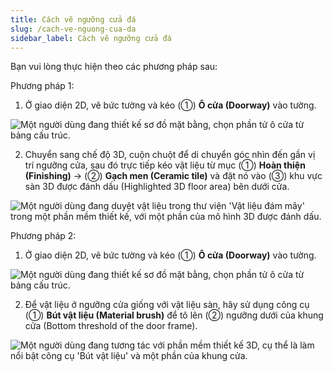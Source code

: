 ```yaml
---
title: Cách vẽ ngưỡng cửa đá
slug: /cach-ve-nguong-cua-da
sidebar_label: Cách vẽ ngưỡng cửa đá
---
```


Bạn vui lòng thực hiện theo các phương pháp sau:

Phương pháp 1:

1. Ở giao diện 2D, vẽ bức tường và kéo (①) **Ô cửa (Doorway)** vào tường.

![Một người dùng đang thiết kế sơ đồ mặt bằng, chọn phần tử ô cửa từ bảng cấu trúc.](https://storage.googleapis.com/jegavn_kb/image_jegavn/198.1.png)

2. Chuyển sang chế độ 3D, cuộn chuột để di chuyển góc nhìn đến gần vị trí ngưỡng cửa, sau đó trực tiếp kéo vật liệu từ mục (①) **Hoàn thiện (Finishing)** -> (②) **Gạch men (Ceramic tile)** và đặt nó vào (③) khu vực sàn 3D được đánh dấu (Highlighted 3D floor area) bên dưới cửa.

![Một người dùng đang duyệt vật liệu trong thư viện 'Vật liệu đám mây' trong một phần mềm thiết kế, với một phần của mô hình 3D được đánh dấu.](https://storage.googleapis.com/jegavn_kb/image_jegavn/198.2.png)

Phương pháp 2:

1. Ở giao diện 2D, vẽ bức tường và kéo (①) **Ô cửa (Doorway)** vào tường.

![Một người dùng đang thiết kế sơ đồ mặt bằng, chọn phần tử ô cửa từ bảng cấu trúc.](https://storage.googleapis.com/jegavn_kb/image_jegavn/198.1.png)

2. Để vật liệu ở ngưỡng cửa giống với vật liệu sàn, hãy sử dụng công cụ (①) **Bút vật liệu (Material brush)** để tô lên (②) ngưỡng dưới của khung cửa (Bottom threshold of the door frame).

![Một người dùng đang tương tác với phần mềm thiết kế 3D, cụ thể là làm nổi bật công cụ 'Bút vật liệu' và một phần của khung cửa.](https://storage.googleapis.com/jegavn_kb/image_jegavn/198.3.png)